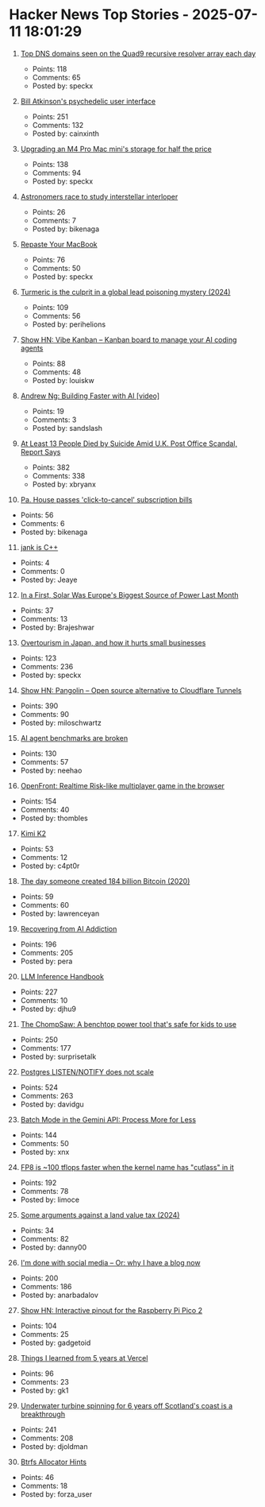 # Hacker News Top Stories - 2025-07-11 18:01:29

1. [Top DNS domains seen on the Quad9 recursive resolver array each day](https://github.com/Quad9DNS/quad9-domains-top500)
   - Points: 118
   - Comments: 65
   - Posted by: speckx

2. [Bill Atkinson's psychedelic user interface](https://patternproject.substack.com/p/from-the-mac-to-the-mystical-bill)
   - Points: 251
   - Comments: 132
   - Posted by: cainxinth

3. [Upgrading an M4 Pro Mac mini's storage for half the price](https://www.jeffgeerling.com/blog/2025/upgrading-m4-pro-mac-minis-storage-half-price)
   - Points: 138
   - Comments: 94
   - Posted by: speckx

4. [Astronomers race to study interstellar interloper](https://www.science.org/content/article/astronomers-race-study-interstellar-interloper)
   - Points: 26
   - Comments: 7
   - Posted by: bikenaga

5. [Repaste Your MacBook](https://christianselig.com/2025/07/repaste-macbook/)
   - Points: 76
   - Comments: 50
   - Posted by: speckx

6. [Turmeric is the culprit in a global lead poisoning mystery (2024)](https://www.npr.org/sections/goats-and-soda/2024/09/23/nx-s1-5011028/detectives-mystery-lead-poisoning-new-york-bangladesh)
   - Points: 109
   - Comments: 56
   - Posted by: perihelions

7. [Show HN: Vibe Kanban – Kanban board to manage your AI coding agents](https://github.com/BloopAI/vibe-kanban)
   - Points: 88
   - Comments: 48
   - Posted by: louiskw

8. [Andrew Ng: Building Faster with AI [video]](https://www.youtube.com/watch?v=RNJCfif1dPY)
   - Points: 19
   - Comments: 3
   - Posted by: sandslash

9. [At Least 13 People Died by Suicide Amid U.K. Post Office Scandal, Report Says](https://www.nytimes.com/2025/07/10/world/europe/uk-post-office-scandal-report.html)
   - Points: 382
   - Comments: 338
   - Posted by: xbryanx

10. [Pa. House passes 'click-to-cancel' subscription bills](https://www.pennlive.com/news/2025/07/pa-house-passes-click-to-cancel-subscription-bills-as-court-throws-out-federal-rule.html)
   - Points: 56
   - Comments: 6
   - Posted by: bikenaga

11. [jank is C++](https://jank-lang.org/blog/2025-07-11-jank-is-cpp/)
   - Points: 4
   - Comments: 0
   - Posted by: Jeaye

12. [In a First, Solar Was Europe's Biggest Source of Power Last Month](https://e360.yale.edu/digest/solar-biggest-power-source-europe-june-2025)
   - Points: 37
   - Comments: 13
   - Posted by: Brajeshwar

13. [Overtourism in Japan, and how it hurts small businesses](https://craigmod.com/ridgeline/210/)
   - Points: 123
   - Comments: 236
   - Posted by: speckx

14. [Show HN: Pangolin – Open source alternative to Cloudflare Tunnels](https://github.com/fosrl/pangolin)
   - Points: 390
   - Comments: 90
   - Posted by: miloschwartz

15. [AI agent benchmarks are broken](https://ddkang.substack.com/p/ai-agent-benchmarks-are-broken)
   - Points: 130
   - Comments: 57
   - Posted by: neehao

16. [OpenFront: Realtime Risk-like multiplayer game in the browser](https://openfront.io/)
   - Points: 154
   - Comments: 40
   - Posted by: thombles

17. [Kimi K2](https://twitter.com/Kimi_Moonshot/status/1943687594560332025)
   - Points: 53
   - Comments: 12
   - Posted by: c4pt0r

18. [The day someone created 184 billion Bitcoin (2020)](https://decrypt.co/39750/184-billion-bitcoin-anonymous-creator)
   - Points: 59
   - Comments: 60
   - Posted by: lawrenceyan

19. [Recovering from AI Addiction](https://internetaddictsanonymous.org/internet-and-technology-addiction/signs-of-an-addiction-to-ai/)
   - Points: 196
   - Comments: 205
   - Posted by: pera

20. [LLM Inference Handbook](https://bentoml.com/llm/)
   - Points: 227
   - Comments: 10
   - Posted by: djhu9

21. [The ChompSaw: A benchtop power tool that's safe for kids to use](https://www.core77.com/posts/137602/The-ChompSaw-A-Benchtop-Power-Tool-Thats-Safe-for-Kids-to-Use)
   - Points: 250
   - Comments: 177
   - Posted by: surprisetalk

22. [Postgres LISTEN/NOTIFY does not scale](https://www.recall.ai/blog/postgres-listen-notify-does-not-scale)
   - Points: 524
   - Comments: 263
   - Posted by: davidgu

23. [Batch Mode in the Gemini API: Process More for Less](https://developers.googleblog.com/en/scale-your-ai-workloads-batch-mode-gemini-api/)
   - Points: 144
   - Comments: 50
   - Posted by: xnx

24. [FP8 is ~100 tflops faster when the kernel name has "cutlass" in it](https://twitter.com/cis_female/status/1943069934332055912)
   - Points: 192
   - Comments: 78
   - Posted by: limoce

25. [Some arguments against a land value tax (2024)](https://www.lesswrong.com/posts/CCuJotfcaoXf8FYcy/some-arguments-against-a-land-value-tax)
   - Points: 34
   - Comments: 82
   - Posted by: danny00

26. [I'm done with social media – Or: why I have a blog now](https://www.carolinecrampton.com/im-done-with-social-media/)
   - Points: 200
   - Comments: 186
   - Posted by: anarbadalov

27. [Show HN: Interactive pinout for the Raspberry Pi Pico 2](https://pico2.pinout.xyz)
   - Points: 104
   - Comments: 25
   - Posted by: gadgetoid

28. [Things I learned from 5 years at Vercel](https://leerob.com/vercel)
   - Points: 96
   - Comments: 23
   - Posted by: gk1

29. [Underwater turbine spinning for 6 years off Scotland's coast is a breakthrough](https://apnews.com/article/tidal-energy-turbine-marine-meygen-scotland-ffff3a7082205b33b612a1417e1ec6d6)
   - Points: 241
   - Comments: 208
   - Posted by: djoldman

30. [Btrfs Allocator Hints](https://lwn.net/ml/all/cover.1747070147.git.anand.jain@oracle.com/)
   - Points: 46
   - Comments: 18
   - Posted by: forza_user

